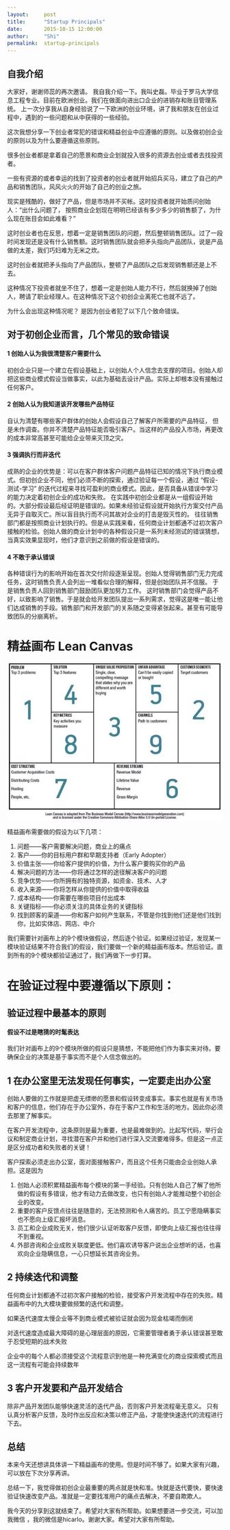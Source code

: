 ```yaml
---
layout:     post
title:      "Startup Principals"
date:       2015-10-15 12:00:00
author:     "Shi"
permalink:  startup-principals
---
```


## 自我介绍

大家好，谢谢师蕊的再次邀请。
我自我介绍一下。我叫史磊。毕业于罗马大学信息工程专业。目前在欧洲创业。我们在做面向进出口企业的进销存和账目管理系统。
上一次分享我从自身经验说了一下欧洲的创业环境，讲了我和朋友在创业过程中，遇到的一些问题和从中获得的一些经验。

这次我想分享一下创业者常犯的错误和精益创业中应遵循的原则。以及做初创企业的原则以及为什么要遵循这些原则。

很多创业者都是拿着自己的愿景和商业企划就投入很多的资源去创业或者去找投资者。

一些有资源的或者幸运的找到了投资者的创业者就开始招兵买马，建立了自己的产品和销售团队，风风火火的开始了自己的创业之旅。 

现实是残酷的，做好了产品，但是市场并不买帐。这时投资者就开始质问创始人：“出什么问题了， 按照商业企划现在明明已经该有多少多少的销售额了，为什么现在账目会如此难看？”

这时创业者也在反思，想着一定是销售团队的问题，然后整顿销售团队。过了一段时间发现还是没有什么销售额。这时销售团队就会把矛头指向产品团队，说是产品做的太差，我们巧妇难为无米之炊。

这时创业者就把矛头指向了产品团队，整顿了产品团队之后发现销售额还是上不去。

这种情况下投资者就坐不住了，想着一定是创始人能力不行，然后就换掉了创始人，聘请了职业经理人。在这种情况下这个初创企业离死亡也就不远了。

为什么会出现这种情况呢？ 是因为创业者犯了以下几个致命错误。

## 对于初创企业而言，几个常见的致命错误

#### 1 创始人认为我很清楚客户需要什么

初创企业只是一个建立在假设基础上，以创始人个人信念去支撑的项目。创始人却把这些商业模式假设当做事实，以此为基础去设计产品。实际上却根本没有接触过任何客户。

#### 2 创始人认为我知道该开发哪些产品特征

自认为清楚有哪些客户群体的创始人会假设自己了解客户所需要的产品特征， 但是未作调查。你并不清楚产品特征能否吸引客户。当这样的产品投入市场，再更改的成本非常高甚至可能给企业带来灭顶之灾。

#### 3 强调执行而非迭代

成熟的企业的优势是：可以在客户群体客户问题产品特征已知的情况下执行商业模式。但初创企业不同，他们必须不断的探索，通过验证每一个假设，通过 “假设-测试-学习” 的迭代过程来寻找可盈利的商业模式。因此，是否具备从错误中学习的能力决定着初创企业的成功和失败。
在实践中初创企业都是从一组假设开始的。大部分假设最后经证明是错误的。如果未经验证假设就开始执行方案交付产品无异于自取灭亡。所以盲目执行而不问其故对企业的打击是毁灭性的。
往往销售部门都是按照商业计划执行的。但是从实践来看，任何商业计划都通不过初次客户接触的检验。创始人做的商业计划中的各种假设只是一系列未经测试的错误猜想，当真实效果显现时，他们才意识到之前做的假设是错误的。

#### 4 不敢于承认错误

各种错误行为的影响开始在首次交付阶段逐渐呈现。创始人觉得销售部门无力完成任务，这时销售负责人会列出一堆看似合理的解释，但是创始团队并不信服。 于是销售负责人回到销售部门鼓励团队更加努力工作。 这时销售部门会觉得产品不好，以致影响了销售。于是就会给开发团队提出一系列需求，觉得这是唯一能让他们达成销售的手段。销售部门和开发部门的关系随之变得紧张起来。甚至有可能导致团队的分崩离析。

# 精益画布 Lean Canvas

![lean-canvas-order.jpg](https://github.com/shic/blog/blob/gh-pages/img/lean-convas-order.png?raw=true)




精益画布需要做的假设为以下几项：

1. 问题——客户需要解决问题，商业上的痛点
2. 客户——你的目标用户群和早期支持者（Early Adopter）
3. 价值主张——你给客户提供的价值，为什么客户要购买你的产品
4. 解决问题的方法——你将通过怎样的途径解决客户的问题
5. 竞争优势——你所拥有的独特资源，如资金、技术、人才
6. 收入来源——你将怎样从你提供的价值中取得收益
7. 成本结构——你需要在哪些项目付出成本
8. 关键指标——你必须关注的具体业务的关键指标
9. 找到顾客的渠道——你和客户如何产生联系，不管是你找到他们还是他们找到你，比如实体店、网店、中介





我们需要针对画布上的9个模块做假设，然后逐个验证。如果经过验证，发现某一模块验证结果不符合我们的假设，我们要做一个新的精益画布版本。然后验证。直到所有的9个模块都验证通过了，我们再做下一步打算。



# 在验证过程中要遵循以下原则：

## 验证过程中最基本的原则 

#### 假设不过是瞎猜的时髦表达

我们针对画布上的9个模块所做的假设只是猜想，不能把他们作为事实来对待。要确保企业的决策是基于事实而不是个人信念做出的。

## 1 在办公室里无法发现任何事实，一定要走出办公室

创始人要做的工作就是把虚无缥缈的愿景和假设转变成事实。事实也就是有关市场和客户的信息，他们存在于办公室外，存在于客户工作和生活的地方。因此你必须去那里了解事实。

在客户开发流程中，这条原则是最为重要，也是最难做到的。比起写代码，举行会议和制定商业计划，寻找潜在客户并和他们进行深入交流要难得多。但是这一点正是区分成功者和失败者的关键！

客户探索必须走出办公室，面对面接触客户，而且这个任务只能由企业创始人承担。这是因为

1. 创始人必须积累精益画布每个模块的第一手经验。只有创始人自己了解了他所做的假设有多错误，他才有动力去做改变，也只有创始人才能推动整个初创企业的改变。
2. 重要的客户反馈点往往是随意的，无法预测和令人痛苦的。员工宁愿隐瞒事实也不愿向上级汇报坏消息。
3. 员工和企业成败无关，他们很少认证听取客户反馈，即使向上级汇报也往往得不到重视。
4. 外部咨询和企业成败关联度更低。他们喜欢诱导客户说出企业想听的话，也喜欢向企业隐瞒信息，一心只想延长其咨询业务。



## 2 持续迭代和调整

任何商业计划都通不过初次客户接触的检验，接受客户开发流程中存在的失败。精益画布中的九大模块要做频繁的迭代和调整。

如果迭代速度太慢企业等不到商业模式被验证就会因为现金枯竭而倒闭

对迭代速度造成最大障碍的是心理层面的原因，它需要管理者勇于承认错误甚至敢于忍受短期的战术失败

企业中的每个人都必须接受这个流程意识到他是一种充满变化的商业探索模式而且这一流程有可能会持续数年

## 3 客户开发要和产品开发结合

除非产品开发团队能够快速灵活的迭代产品，否则客户开发流程毫无意义。 只有认真分析客户反馈，及时作出反应和决策以修正产品，才能使快速迭代的流程进行下去。



## 总结

本来今天还想讲具体讲一下精益画布的使用。但是时间不够了。如果大家有兴趣，可以放在下次分享再讲。

总结一下，我觉得做初创企业最重要的两点就是快和准。快就是迭代要快，要快速验证快速改变产品。准就是一定要找准用户的痛点去解决，不要自欺欺人。

我今天的分享到这就结束了。希望对大家有所帮助。如果想要进一步交流，可以加我微信 ，我的微信是hicarlo。谢谢大家。希望对大家有所帮助。